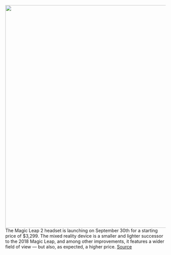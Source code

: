 <img src='https://cdn.vox-cdn.com/thumbor/djQl7WuiJbsngLpgtho3BD6s5VE=/0x0:2756x1574/1200x800/filters:focal(1257x41:1697x481)/cdn.vox-cdn.com/uploads/chorus_image/image/71100521/Screen_Shot_2022_07_12_at_2.52.00_PM.0.png' width='700px' /><br/>
The Magic Leap 2 headset is launching on September 30th for a starting price of $3,299. The mixed reality device is a smaller and lighter successor to the 2018 Magic Leap, and among other improvements, it features a wider field of view — but also, as expected, a higher price.
<a href='https://www.theverge.com/2022/7/12/23205702/magic-leap-2-enterprise-release-price-shipping-date-mixed-reality-ar-headset'> Source <a/>